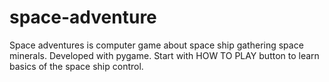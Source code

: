 # space-adventure
Space adventures is computer game about space ship gathering space minerals.
Developed with pygame.
Start with HOW TO PLAY button to learn basics of the space ship control.
